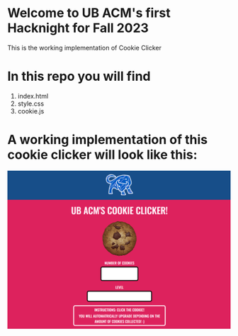 # Welcome to UB ACM's first Hacknight for Fall 2023
This is the working implementation of Cookie Clicker

# In this repo you will find
1. index.html
2. style.css
3. cookie.js

# A working implementation of this cookie clicker will look like this:
![Final Product](https://github.com/datischris/UB-ACM-Cookie-Clicker/blob/main/ubacm-cookie-clicker.png?raw=true)
